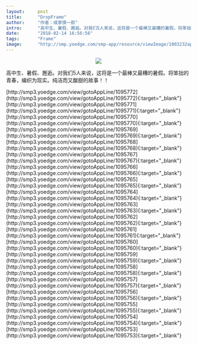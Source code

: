 ```yaml
---
layout:     post
title:      "DropFrame"
author:     "作者：成家慎一郎"
intro:      "高中生、暑假、邂逅。对我们5人来说，这将是一个最棒又最糟的暑假。将笨拙的青春，编织为现实。纯洁而又酸甜的故事！！"
date:       "2018-02-14 16:56:56"
tags:       "Frame"
image:      "http://smp.yoedge.com/smp-app/resource/viewImage/1003232appline.png"
---
```

<div style="text-align: center">
<p><img src="http://smp.yoedge.com/smp-app/resource/viewImage/1003232appline.png"/></p>
</div>
<p class="post-meta">
<span>高中生、暑假、邂逅。对我们5人来说，这将是一个最棒又最糟的暑假。将笨拙的青春，编织为现实。纯洁而又酸甜的故事！！</span>
</p>
[http://smp3.yoedge.com/view/gotoAppLine/1095772](http://smp3.yoedge.com/view/gotoAppLine/1095772){:target="_blank"}
[http://smp3.yoedge.com/view/gotoAppLine/1095771](http://smp3.yoedge.com/view/gotoAppLine/1095771){:target="_blank"}
[http://smp3.yoedge.com/view/gotoAppLine/1095770](http://smp3.yoedge.com/view/gotoAppLine/1095770){:target="_blank"}
[http://smp3.yoedge.com/view/gotoAppLine/1095769](http://smp3.yoedge.com/view/gotoAppLine/1095769){:target="_blank"}
[http://smp3.yoedge.com/view/gotoAppLine/1095768](http://smp3.yoedge.com/view/gotoAppLine/1095768){:target="_blank"}
[http://smp3.yoedge.com/view/gotoAppLine/1095767](http://smp3.yoedge.com/view/gotoAppLine/1095767){:target="_blank"}
[http://smp3.yoedge.com/view/gotoAppLine/1095766](http://smp3.yoedge.com/view/gotoAppLine/1095766){:target="_blank"}
[http://smp3.yoedge.com/view/gotoAppLine/1095765](http://smp3.yoedge.com/view/gotoAppLine/1095765){:target="_blank"}
[http://smp3.yoedge.com/view/gotoAppLine/1095764](http://smp3.yoedge.com/view/gotoAppLine/1095764){:target="_blank"}
[http://smp3.yoedge.com/view/gotoAppLine/1095763](http://smp3.yoedge.com/view/gotoAppLine/1095763){:target="_blank"}
[http://smp3.yoedge.com/view/gotoAppLine/1095762](http://smp3.yoedge.com/view/gotoAppLine/1095762){:target="_blank"}
[http://smp3.yoedge.com/view/gotoAppLine/1095761](http://smp3.yoedge.com/view/gotoAppLine/1095761){:target="_blank"}
[http://smp3.yoedge.com/view/gotoAppLine/1095760](http://smp3.yoedge.com/view/gotoAppLine/1095760){:target="_blank"}
[http://smp3.yoedge.com/view/gotoAppLine/1095759](http://smp3.yoedge.com/view/gotoAppLine/1095759){:target="_blank"}
[http://smp3.yoedge.com/view/gotoAppLine/1095758](http://smp3.yoedge.com/view/gotoAppLine/1095758){:target="_blank"}
[http://smp3.yoedge.com/view/gotoAppLine/1095757](http://smp3.yoedge.com/view/gotoAppLine/1095757){:target="_blank"}
[http://smp3.yoedge.com/view/gotoAppLine/1095756](http://smp3.yoedge.com/view/gotoAppLine/1095756){:target="_blank"}
[http://smp3.yoedge.com/view/gotoAppLine/1095755](http://smp3.yoedge.com/view/gotoAppLine/1095755){:target="_blank"}
[http://smp3.yoedge.com/view/gotoAppLine/1095754](http://smp3.yoedge.com/view/gotoAppLine/1095754){:target="_blank"}
[http://smp3.yoedge.com/view/gotoAppLine/1095753](http://smp3.yoedge.com/view/gotoAppLine/1095753){:target="_blank"}


